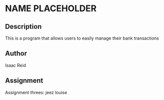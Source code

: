 # NAME PLACEHOLDER

## Description
This is a program that allows users to easily manage their bank transactions

## Author
Isaac Reid

## Assignment
Assignment threes: jeez louise